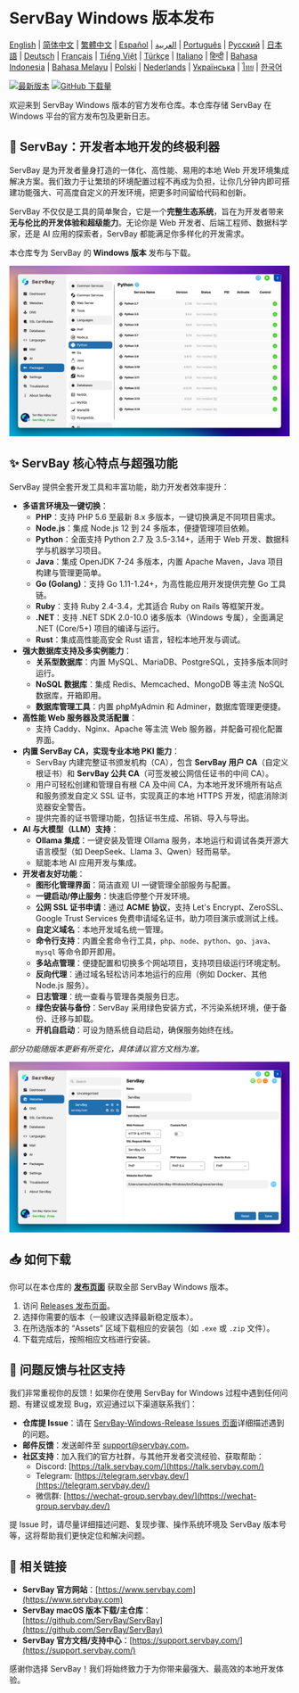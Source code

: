 # ServBay Windows 版本发布

[English](/README.md) | [简体中文](/README_zh-CN.md) | [繁體中文](/README_zh-TW.md) | [Español](/README_es.md) | [العربية](/README_ar.md) | [Português](/README_pt.md) | [Русский](/README_ru.md) | [日本語](/README_ja.md) | [Deutsch](/README_de.md) | [Français](/README_fr.md) | [Tiếng Việt](/README_vi.md) | [Türkçe](/README_tr.md) | [Italiano](/README_it.md) | [हिन्दी](/README_hi.md) | [Bahasa Indonesia](/README_id.md) | [Bahasa Melayu](/README_ms.md) | [Polski](/README_pl.md) | [Nederlands](/README_nl.md) | [Українська](/README_uk.md) | [ไทย](/README_th.md) | [한국어](/README_ko.md)

[![最新版本](https://img.shields.io/github/v/release/ServBay/ServBay-Windows-Release?display_name=tag&sort=date&label=Latest%20Release)](../../releases/latest)
[![GitHub 下载量](https://img.shields.io/github/downloads/ServBay/ServBay-Windows-Release/total?label=Total%20Downloads)](../../releases)

欢迎来到 ServBay Windows 版本的官方发布仓库。本仓库存储 ServBay 在 Windows 平台的官方发布包及更新日志。

## 🚀 ServBay：开发者本地开发的终极利器

ServBay 是为开发者量身打造的一体化、高性能、易用的本地 Web 开发环境集成解决方案。我们致力于让繁琐的环境配置过程不再成为负担，让你几分钟内即可搭建功能强大、可高度自定义的开发环境，把更多时间留给代码和创新。

ServBay 不仅仅是工具的简单聚合，它是一个**完整生态系统**，旨在为开发者带来**无与伦比的开发体验和超级能力**。无论你是 Web 开发者、后端工程师、数据科学家，还是 AI 应用的探索者，ServBay 都能满足你多样化的开发需求。

本仓库专为 ServBay 的 **Windows 版本** 发布与下载。

![ServBay Windows 版本界面截图：软件](screenshots/softwares.png)

## ✨ ServBay 核心特点与超强功能

ServBay 提供全套开发工具和丰富功能，助力开发者效率提升：

*   **多语言环境及一键切换**：
    *   **PHP**：支持 PHP 5.6 至最新 8.x 多版本，一键切换满足不同项目需求。
    *   **Node.js**：集成 Node.js 12 到 24 多版本，便捷管理项目依赖。
    *   **Python**：全面支持 Python 2.7 及 3.5-3.14+，适用于 Web 开发、数据科学与机器学习项目。
    *   **Java**：集成 OpenJDK 7-24 多版本，内置 Apache Maven，Java 项目构建与管理更简单。
    *   **Go (Golang)**：支持 Go 1.11-1.24+，为高性能应用开发提供完整 Go 工具链。
    *   **Ruby**：支持 Ruby 2.4-3.4，尤其适合 Ruby on Rails 等框架开发。
    *   **.NET**：支持 .NET SDK 2.0-10.0 诸多版本（Windows 专属），全面满足 .NET (Core/5+) 项目的编译与运行。
    *   **Rust**：集成高性能高安全 Rust 语言，轻松本地开发与调试。
*   **强大数据库支持及多实例能力**：
    *   **关系型数据库**：内置 MySQL、MariaDB、PostgreSQL，支持多版本同时运行。
    *   **NoSQL 数据库**：集成 Redis、Memcached、MongoDB 等主流 NoSQL 数据库，开箱即用。
    *   **数据库管理工具**：内置 phpMyAdmin 和 Adminer，数据库管理更便捷。
*   **高性能 Web 服务器及灵活配置**：
    *   支持 Caddy、Nginx、Apache 等主流 Web 服务器，并配备可视化配置界面。
*   **内置 ServBay CA，实现专业本地 PKI 能力**：
    *   ServBay 内建完整证书颁发机构（CA），包含 **ServBay 用户 CA**（自定义根证书）和 **ServBay 公共 CA**（可签发被公网信任证书的中间 CA）。
    *   用户可轻松创建和管理自有根 CA 及中间 CA，为本地开发环境所有站点和服务颁发自定义 SSL 证书，实现真正的本地 HTTPS 开发，彻底消除浏览器安全警告。
    *   提供完善的证书管理功能，包括证书生成、吊销、导入与导出。
*   **AI 与大模型（LLM）支持**：
    *   **Ollama 集成**：一键安装及管理 Ollama 服务，本地运行和调试各类开源大语言模型（如 DeepSeek、Llama 3、Qwen）轻而易举。
    *   赋能本地 AI 应用开发与集成。
*   **开发者友好功能**：
    *   **图形化管理界面**：简洁直观 UI 一键管理全部服务与配置。
    *   **一键启动/停止服务**：快速启停整个开发环境。
    *   **公网 SSL 证书申请**：通过 **ACME 协议**，支持 Let's Encrypt、ZeroSSL、Google Trust Services 免费申请域名证书，助力项目演示或测试上线。
    *   **自定义域名**：本地开发域名统一管理。
    *   **命令行支持**：内置全套命令行工具，`php`、`node`、`python`、`go`、`java`、`mysql` 等命令即开即用。
    *   **多站点管理**：便捷配置和切换多个网站项目，支持项目级运行环境定制。
    *   **反向代理**：通过域名轻松访问本地运行的应用（例如 Docker、其他 Node.js 服务）。
    *   **日志管理**：统一查看与管理各类服务日志。
    *   **绿色安装与备份**：ServBay 采用绿色安装方式，不污染系统环境，便于备份、迁移与卸载。
    *   **开机自启动**：可设为随系统自动启动，确保服务始终在线。

*部分功能随版本更新有所变化，具体请以官方文档为准。*

![ServBay Windows 版本界面截图：网站管理](screenshots/website.png)

## 📥 如何下载

你可以在本仓库的 **[发布页面](../../releases)** 获取全部 ServBay Windows 版本。

1.  访问 [Releases 发布页面](../../releases)。
2.  选择你需要的版本（一般建议选择最新稳定版本）。
3.  在所选版本的 “Assets” 区域下载相应的安装包（如 `.exe` 或 `.zip` 文件）。
4.  下载完成后，按照相应文档进行安装。

## 💬 问题反馈与社区支持

我们非常重视你的反馈！如果你在使用 ServBay for Windows 过程中遇到任何问题、有建议或发现 Bug，欢迎通过以下渠道联系我们：

*   **仓库提 Issue**：请在 [ServBay-Windows-Release Issues 页面](../../issues)详细描述遇到的问题。
*   **邮件反馈**：发送邮件至 [support@servbay.com](mailto:support@servbay.com)。
*   **社区支持**：加入我们的官方社群，与其他开发者交流经验、获取帮助：
    *   Discord: [https://talk.servbay.com/](https://talk.servbay.com/)
    *   Telegram: [https://telegram.servbay.dev/](https://telegram.servbay.dev/)
    *   微信群: [https://wechat-group.servbay.dev/](https://wechat-group.servbay.dev/)

提 Issue 时，请尽量详细描述问题、复现步骤、操作系统环境及 ServBay 版本号等，这将帮助我们更快定位和解决问题。

## 🔗 相关链接

*   **ServBay 官方网站**：[https://www.servbay.com](https://www.servbay.com)
*   **ServBay macOS 版本下载/主仓库**：[https://github.com/ServBay/ServBay](https://github.com/ServBay/ServBay)
*   **ServBay 官方文档/支持中心**：[https://support.servbay.com/](https://support.servbay.com/)

感谢你选择 ServBay！我们将始终致力于为你带来最强大、最高效的本地开发体验。